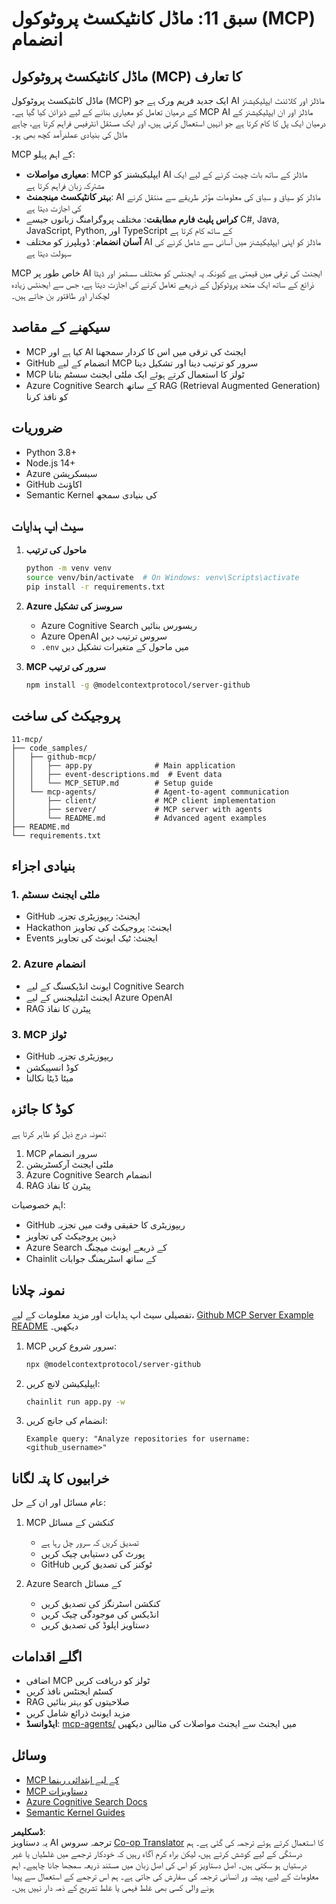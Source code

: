 <!--
CO_OP_TRANSLATOR_METADATA:
{
  "original_hash": "e255edb8423b34b4bba20263ef38f208",
  "translation_date": "2025-08-21T12:17:57+00:00",
  "source_file": "11-mcp/README.md",
  "language_code": "ur"
}
-->
# سبق 11: ماڈل کانٹیکسٹ پروٹوکول (MCP) انضمام

## ماڈل کانٹیکسٹ پروٹوکول (MCP) کا تعارف

ماڈل کانٹیکسٹ پروٹوکول (MCP) ایک جدید فریم ورک ہے جو AI ماڈلز اور کلائنٹ ایپلیکیشنز کے درمیان تعامل کو معیاری بنانے کے لیے ڈیزائن کیا گیا ہے۔ MCP AI ماڈلز اور ان ایپلیکیشنز کے درمیان ایک پل کا کام کرتا ہے جو انہیں استعمال کرتی ہیں، اور ایک مستقل انٹرفیس فراہم کرتا ہے، چاہے ماڈل کی بنیادی عملدرآمد کچھ بھی ہو۔

MCP کے اہم پہلو:

- **معیاری مواصلات**: MCP ایپلیکیشنز کو AI ماڈلز کے ساتھ بات چیت کرنے کے لیے ایک مشترکہ زبان فراہم کرتا ہے  
- **بہتر کانٹیکسٹ مینجمنٹ**: AI ماڈلز کو سیاق و سباق کی معلومات مؤثر طریقے سے منتقل کرنے کی اجازت دیتا ہے  
- **کراس پلیٹ فارم مطابقت**: مختلف پروگرامنگ زبانوں جیسے C#, Java, JavaScript, Python, اور TypeScript کے ساتھ کام کرتا ہے  
- **آسان انضمام**: ڈویلپرز کو مختلف AI ماڈلز کو اپنی ایپلیکیشنز میں آسانی سے شامل کرنے کی سہولت دیتا ہے  

MCP خاص طور پر AI ایجنٹ کی ترقی میں قیمتی ہے کیونکہ یہ ایجنٹس کو مختلف سسٹمز اور ڈیٹا ذرائع کے ساتھ ایک متحد پروٹوکول کے ذریعے تعامل کرنے کی اجازت دیتا ہے، جس سے ایجنٹس زیادہ لچکدار اور طاقتور بن جاتے ہیں۔

## سیکھنے کے مقاصد
- MCP کیا ہے اور AI ایجنٹ کی ترقی میں اس کا کردار سمجھنا  
- GitHub انضمام کے لیے MCP سرور کو ترتیب دینا اور تشکیل دینا  
- MCP ٹولز کا استعمال کرتے ہوئے ایک ملٹی ایجنٹ سسٹم بنانا  
- Azure Cognitive Search کے ساتھ RAG (Retrieval Augmented Generation) کو نافذ کرنا  

## ضروریات
- Python 3.8+  
- Node.js 14+  
- Azure سبسکرپشن  
- GitHub اکاؤنٹ  
- Semantic Kernel کی بنیادی سمجھ  

## سیٹ اپ ہدایات

1. **ماحول کی ترتیب**
   ```bash
   python -m venv venv
   source venv/bin/activate  # On Windows: venv\Scripts\activate
   pip install -r requirements.txt
   ```

2. **Azure سروسز کی تشکیل**
   - Azure Cognitive Search ریسورس بنائیں  
   - Azure OpenAI سروس ترتیب دیں  
   - `.env` میں ماحول کے متغیرات تشکیل دیں  

3. **MCP سرور کی ترتیب**
   ```bash
   npm install -g @modelcontextprotocol/server-github
   ```

## پروجیکٹ کی ساخت

```
11-mcp/
├── code_samples/
│   ├── github-mcp/
│   │   ├── app.py              # Main application
│   │   ├── event-descriptions.md  # Event data
│   │   └── MCP_SETUP.md        # Setup guide
│   └── mcp-agents/             # Agent-to-agent communication
│       ├── client/             # MCP client implementation
│       ├── server/             # MCP server with agents
│       └── README.md           # Advanced agent examples
├── README.md
└── requirements.txt
```

## بنیادی اجزاء

### 1. ملٹی ایجنٹ سسٹم
- GitHub ایجنٹ: ریپوزیٹری تجزیہ  
- Hackathon ایجنٹ: پروجیکٹ کی تجاویز  
- Events ایجنٹ: ٹیک ایونٹ کی تجاویز  

### 2. Azure انضمام
- ایونٹ انڈیکسنگ کے لیے Cognitive Search  
- ایجنٹ انٹیلیجنس کے لیے Azure OpenAI  
- RAG پیٹرن کا نفاذ  

### 3. MCP ٹولز
- GitHub ریپوزیٹری تجزیہ  
- کوڈ انسپیکشن  
- میٹا ڈیٹا نکالنا  

## کوڈ کا جائزہ

نمونہ درج ذیل کو ظاہر کرتا ہے:
1. MCP سرور انضمام  
2. ملٹی ایجنٹ آرکسٹریشن  
3. Azure Cognitive Search انضمام  
4. RAG پیٹرن کا نفاذ  

اہم خصوصیات:
- GitHub ریپوزیٹری کا حقیقی وقت میں تجزیہ  
- ذہین پروجیکٹ کی تجاویز  
- Azure Search کے ذریعے ایونٹ میچنگ  
- Chainlit کے ساتھ اسٹریمنگ جوابات  

## نمونہ چلانا

تفصیلی سیٹ اپ ہدایات اور مزید معلومات کے لیے، [Github MCP Server Example README](./code_samples/github-mcp/README.md) دیکھیں۔

1. MCP سرور شروع کریں:
   ```bash
   npx @modelcontextprotocol/server-github
   ```

2. ایپلیکیشن لانچ کریں:
   ```bash
   chainlit run app.py -w
   ```

3. انضمام کی جانچ کریں:
   ```
   Example query: "Analyze repositories for username: <github_username>"
   ```

## خرابیوں کا پتہ لگانا

عام مسائل اور ان کے حل:
1. MCP کنکشن کے مسائل  
   - تصدیق کریں کہ سرور چل رہا ہے  
   - پورٹ کی دستیابی چیک کریں  
   - GitHub ٹوکنز کی تصدیق کریں  

2. Azure Search کے مسائل  
   - کنکشن اسٹرنگز کی تصدیق کریں  
   - انڈیکس کی موجودگی چیک کریں  
   - دستاویز اپلوڈ کی تصدیق کریں  

## اگلے اقدامات
- اضافی MCP ٹولز کو دریافت کریں  
- کسٹم ایجنٹس نافذ کریں  
- RAG صلاحیتوں کو بہتر بنائیں  
- مزید ایونٹ ذرائع شامل کریں  
- **ایڈوانسڈ**: [mcp-agents/](../../../11-mcp/code_samples/mcp-agents) میں ایجنٹ سے ایجنٹ مواصلات کی مثالیں دیکھیں  

## وسائل
- [MCP کے لیے ابتدائی رہنما](https://aka.ms/mcp-for-beginners)  
- [MCP دستاویزات](https://github.com/microsoft/semantic-kernel/tree/main/python/semantic-kernel/semantic_kernel/connectors/mcp)  
- [Azure Cognitive Search Docs](https://learn.microsoft.com/azure/search/)  
- [Semantic Kernel Guides](https://learn.microsoft.com/semantic-kernel/)  

**ڈسکلیمر**:  
یہ دستاویز AI ترجمہ سروس [Co-op Translator](https://github.com/Azure/co-op-translator) کا استعمال کرتے ہوئے ترجمہ کی گئی ہے۔ ہم درستگی کے لیے کوشش کرتے ہیں، لیکن براہ کرم آگاہ رہیں کہ خودکار ترجمے میں غلطیاں یا غیر درستیاں ہو سکتی ہیں۔ اصل دستاویز کو اس کی اصل زبان میں مستند ذریعہ سمجھا جانا چاہیے۔ اہم معلومات کے لیے، پیشہ ور انسانی ترجمہ کی سفارش کی جاتی ہے۔ ہم اس ترجمے کے استعمال سے پیدا ہونے والی کسی بھی غلط فہمی یا غلط تشریح کے ذمہ دار نہیں ہیں۔
